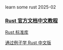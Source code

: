 
learn some rust 2025-02


###  [Rust 官方文档中文教程](https://rustwiki.org)

[Rust 标准库](https://rustwiki.org/zh-CN/std/)

[通过例子学 Rust 中文版](https://rustwiki.org/zh-CN/rust-by-example/)
